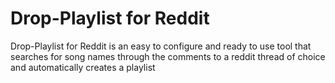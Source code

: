 # Drop-Playlist for Reddit


Drop-Playlist for Reddit is an easy to configure and ready to use
 tool that searches for song names through the comments to a reddit thread of choice and automatically creates a playlist
